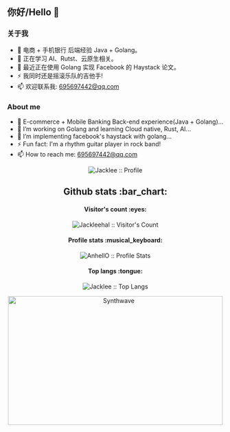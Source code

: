 ## 你好/Hello 👋

### 关于我
- 🌱 电商 + 手机银行 后端经验 Java + Golang。
- 🤔 正在学习 AI、Rutst、云原生相关。
- 💬 最近正在使用 Golang 实现 Facebook 的 Haystack 论文。
- ⚡ 我同时还是摇滚乐队的吉他手!
- 📫 欢迎联系我: 695697442@qq.com

### About me
- 🌱 E-commerce + Mobile Banking Back-end experience(Java + Golang)...
- 🤔 I’m working on Golang and learning Cloud native, Rust, AI...
- 💬 I’m implementing facebook's haystack with golang...
- ⚡ Fun fact: I'm a rhythm guitar player in rock band!
- 📫 How to reach me: 695697442@qq.com

<p align="center"><img src="https://github-profile-trophy.vercel.app/?username=JackLeeHal&column=8&theme=onedark" alt="Jacklee :: Profile"/></p>

<h2 align="center">Github stats :bar_chart:</h2>

<h4 align="center">Visitor's count :eyes:</h4>

<p align="center"><img src="https://profile-counter.glitch.me/{Jackleehal}/count.svg" alt="Jackleehal :: Visitor's Count" /></p>

<h4 align="center">Profile stats :musical_keyboard:</h4>

<p align="center"><img src="https://github-readme-stats.vercel.app/api?username=Jackleehal&show_icons=true&theme=synthwave" alt="AnhellO :: Profile Stats" /></p>

<h4 align="center">Top langs :tongue:</h4>

<p align="center"><img src="https://github-readme-stats.vercel.app/api/top-langs/?username=JackLeeHal&langs_count=10&theme=tokyonight&layout=compact" alt="Jacklee :: Top Langs" /></p>

<p align="center"><img src="https://thumbs.gfycat.com/GoodnaturedFondGaur-size_restricted.gif" alt="Synthwave" height="300" width="500"></p>

